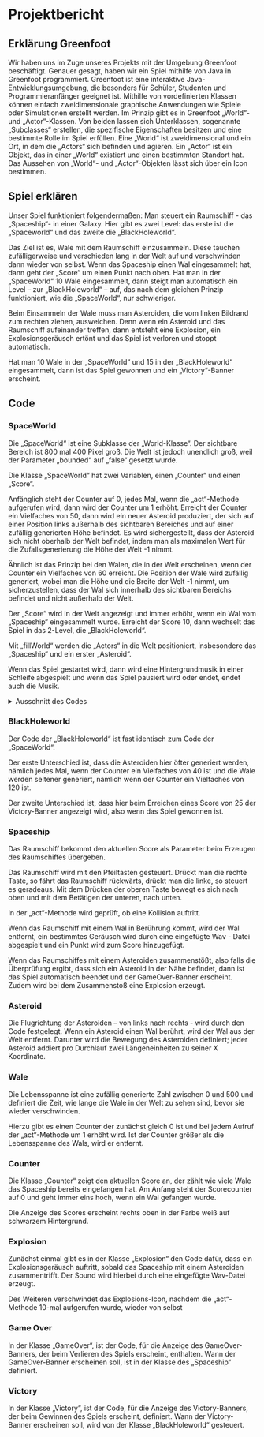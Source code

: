 # Projektbericht


## Erklärung Greenfoot

Wir haben uns im Zuge unseres Projekts mit der Umgebung Greenfoot beschäftigt. Genauer gesagt, haben wir ein Spiel mithilfe von Java in Greenfoot programmiert.
Greenfoot ist eine interaktive Java-Entwicklungsumgebung, die besonders für Schüler, Studenten und Programmieranfänger geeignet ist. Mithilfe von vordefinierten Klassen können einfach zweidimensionale graphische Anwendungen wie Spiele oder Simulationen erstellt werden.
Im Prinzip gibt es in Greenfoot „World“- und „Actor“-Klassen. Von beiden lassen sich Unterklassen, sogenannte „Subclasses“ erstellen, die spezifische Eigenschaften besitzen und eine bestimmte Rolle im Spiel erfüllen. 
Eine „World“ ist zweidimensional und ein Ort, in dem die „Actors“ sich befinden und agieren. Ein „Actor“ ist ein Objekt, das in einer „World“ existiert und einen bestimmten Standort hat.
Das Aussehen von „World“- und „Actor“-Objekten lässt sich über ein Icon bestimmen.

## Spiel erklären

Unser Spiel funktioniert folgendermaßen: Man steuert ein Raumschiff - das „Spaceship“- in einer Galaxy. Hier gibt es zwei Level: das erste ist die „Spaceworld“ und das zweite die „BlackHoleworld“. 

Das Ziel ist es, Wale mit dem Raumschiff einzusammeln. Diese tauchen zufälligerweise und verschieden lang in der Welt auf und verschwinden dann wieder von selbst. Wenn das Spaceship einen Wal eingesammelt hat, dann geht der „Score“ um einen Punkt nach oben. Hat man in der „SpaceWorld“ 10 Wale eingesammelt, dann steigt man automatisch ein Level – zur „BlackHoleworld“ – auf, das nach dem gleichen Prinzip funktioniert, wie die „SpaceWorld“, nur schwieriger.

Beim Einsammeln der Wale muss man Asteroiden, die vom linken Bildrand zum rechten ziehen, ausweichen. Denn wenn ein Asteroid und das Raumschiff aufeinander treffen, dann entsteht eine Explosion, ein Explosionsgeräusch ertönt und das Spiel ist verloren und stoppt automatisch.

Hat man 10 Wale in der „SpaceWorld“ und 15 in der „BlackHoleworld“ eingesammelt, dann ist das Spiel gewonnen und ein „Victory“-Banner erscheint.

## Code
### SpaceWorld 

Die „SpaceWorld“ ist eine Subklasse der „World-Klasse“. Der sichtbare Bereich ist 800 mal 400 Pixel groß. Die Welt ist jedoch unendlich groß, weil der Parameter „bounded“ auf „false“ gesetzt wurde.

Die Klasse „SpaceWorld“ hat zwei Variablen, einen „Counter“ und einen „Score“.

Anfänglich steht der Counter auf 0, jedes Mal, wenn die „act“-Methode aufgerufen wird, dann wird der Counter um 1 erhöht. 
Erreicht der Counter ein Vielfaches von 50, dann wird ein neuer Asteroid produziert, der sich auf einer Position links außerhalb des sichtbaren Bereiches und auf einer zufällig generierten Höhe befindet. Es wird sichergestellt, dass der Asteroid sich nicht oberhalb der Welt befindet, indem man als maximalen Wert für die Zufallsgenerierung die Höhe der Welt 
-1 nimmt. 
 
Ähnlich ist das Prinzip bei den Walen, die in der Welt erscheinen, wenn der Counter ein Vielfaches von 60 erreicht. Die Position der Wale wird zufällig generiert, wobei man die Höhe und die Breite der Welt -1 nimmt, um sicherzustellen, dass der Wal sich innerhalb des sichtbaren Bereichs befindet und nicht außerhalb der Welt.

Der „Score“ wird in der Welt angezeigt und immer erhöht, wenn ein Wal vom „Spaceship“ eingesammelt wurde. 
Erreicht der Score 10, dann wechselt das Spiel in das 2-Level, die „BlackHoleworld“.

Mit „fillWorld“ werden die „Actors“ in die Welt positioniert, insbesondere das „Spaceship“ und ein erster „Asteroid“.

Wenn das Spiel gestartet wird, dann wird eine Hintergrundmusik in einer Schleife abgespielt und wenn das Spiel pausiert wird oder endet, endet auch die Musik. 

<details>
	<summary>Ausschnitt des Codes</summary>
	
	```J
	
import greenfoot.*;  // (World, Actor, GreenfootImage, Greenfoot and MouseInfo)

public class SpaceWorld extends World {
    private int counter = 0; 
    private Counter scorecounter = new Counter(); 
    private GreenfootSound music = new GreenfootSound("background.wav");

    public SpaceWorld() {    
        super(800, 400, 1, false);  // Create a new world with 600x400 cells with a cell size of 1x1 pixels.
        fillWorld();
    }

    public Counter getCounter() {
        return scorecounter; 
    }

    public void act() {
        counter = counter +1;
        if (scorecounter.getScore() >= 10) {
            Greenfoot.setWorld(new BlackHoleworld(scorecounter));
        }
        if (counter % 50 == 0) {
            Asteroid myAsteroid = new Asteroid(); 
            addObject(myAsteroid, -20, Greenfoot.getRandomNumber(getHeight()-1)); 
        }
        if (counter % 60 == 0) {
            Wale myWale = new Wale(); 
            addObject(myWale, Greenfoot.getRandomNumber(getWidth()-1), Greenfoot.getRandomNumber(getHeight()-1)); 
        }
    }

    public void fillWorld() {
        addObject (scorecounter, 730,20); 
        Spaceship mySpaceship = new Spaceship(scorecounter);
        addObject(mySpaceship, 600, 200);
        Asteroid myAsteroid = new Asteroid(); 
        addObject(myAsteroid, -20, 100); 
    }

    public void started()
    {
        music.playLoop();
    }

    public void stopped()
    {
        music.stop();
    }
}

	
</details> 
 
### BlackHoleworld

Der Code der „BlackHoleworld“ ist fast identisch zum Code der „SpaceWorld“.

Der erste Unterschied ist, dass die Asteroiden hier öfter generiert werden, nämlich jedes Mal, wenn der Counter ein Vielfaches von 40 ist und die Wale werden seltener generiert, nämlich wenn der Counter ein Vielfaches von 120 ist.

Der zweite Unterschied ist, dass hier beim Erreichen eines Score von 25 der Victory-Banner angezeigt wird, also wenn das Spiel gewonnen ist. 

### Spaceship

Das Raumschiff bekommt den aktuellen Score als Parameter beim Erzeugen des Raumschiffes übergeben. 

Das Raumschiff wird mit den Pfeiltasten gesteuert. Drückt man die rechte Taste, so fährt das Raumschiff rückwärts, drückt man die linke, so steuert es geradeaus. Mit dem Drücken der oberen Taste bewegt es sich nach oben und mit dem Betätigen der unteren, nach unten. 

In der „act“-Methode wird geprüft, ob eine Kollision auftritt. 

Wenn das Raumschiff mit einem Wal in Berührung kommt, wird der Wal entfernt, ein bestimmtes Geräusch wird durch eine eingefügte Wav - Datei abgespielt und ein Punkt wird zum Score hinzugefügt.

Wenn das Raumschiffes mit einem Asteroiden zusammenstößt, also falls die Überprüfung ergibt, dass sich ein Asteroid in der Nähe befindet, dann ist das Spiel automatisch beendet und der GameOver-Banner erscheint. Zudem wird bei dem Zusammenstoß eine Explosion erzeugt.

### Asteroid 

Die Flugrichtung der Asteroiden – von links nach rechts - wird durch den Code festgelegt. 
Wenn ein Asteroid einen Wal berührt, wird der Wal aus der Welt entfernt. 
Darunter wird die Bewegung des Asteroiden definiert; jeder Asteroid addiert pro Durchlauf zwei Längeneinheiten zu seiner X Koordinate. 

### Wale 

Die Lebensspanne ist eine zufällig generierte Zahl zwischen 0 und 500 und definiert die Zeit, wie lange die Wale in der Welt zu sehen sind, bevor sie wieder verschwinden. 

Hierzu gibt es einen Counter der zunächst gleich 0 ist und bei jedem Aufruf der „act“-Methode um 1 erhöht wird. Ist der Counter größer als die Lebensspanne des Wals, wird er entfernt.

### Counter 

Die Klasse „Counter“ zeigt den aktuellen Score an, der zählt wie viele Wale das Spaceship bereits eingefangen hat. Am Anfang steht der Scorecounter auf 0 und geht immer eins hoch, wenn ein Wal gefangen wurde. 

Die Anzeige des Scores erscheint rechts oben in der Farbe weiß auf schwarzem Hintergrund. 

### Explosion

Zunächst einmal gibt es in der Klasse „Explosion“ den Code dafür, dass ein Explosionsgeräusch auftritt, sobald das Spaceship mit einem Asteroiden zusammentrifft. Der Sound wird hierbei durch eine eingefügte Wav-Datei erzeugt. 

Des Weiteren verschwindet das Explosions-Icon, nachdem die „act“-Methode 10-mal aufgerufen wurde, wieder von selbst

### Game Over 

In der Klasse „GameOver“, ist der Code, für die Anzeige des GameOver-Banners, der beim Verlieren des Spiels erscheint, enthalten. Wann der GameOver-Banner erscheinen soll, ist in der Klasse des „Spaceship“ definiert.

### Victory 

In der Klasse „Victory“, ist der Code, für die Anzeige des Victory-Banners, der beim Gewinnen des Spiels erscheint, definiert. Wann der Victory-Banner erscheinen soll, wird von der Klasse „BlackHoleworld“ gesteuert.
